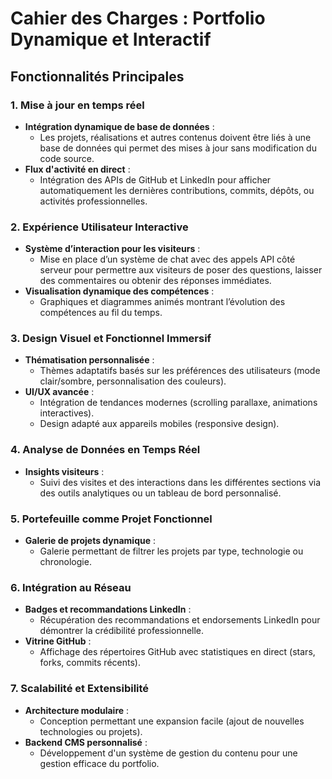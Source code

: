 # Cahier des Charges : Portfolio Dynamique et Interactif

## **Fonctionnalités Principales**

### 1. Mise à jour en temps réel
- **Intégration dynamique de base de données** :
  - Les projets, réalisations et autres contenus doivent être liés à une base de données qui permet des mises à jour sans modification du code source.
- **Flux d'activité en direct** :
  - Intégration des APIs de GitHub et LinkedIn pour afficher automatiquement les dernières contributions, commits, dépôts, ou activités professionnelles.

### 2. Expérience Utilisateur Interactive
- **Système d’interaction pour les visiteurs** :
  - Mise en place d’un système de chat avec des appels API côté serveur pour permettre aux visiteurs de poser des questions, laisser des commentaires ou obtenir des réponses immédiates.
- **Visualisation dynamique des compétences** :
  - Graphiques et diagrammes animés montrant l’évolution des compétences au fil du temps.

### 3. Design Visuel et Fonctionnel Immersif
- **Thématisation personnalisée** :
  - Thèmes adaptatifs basés sur les préférences des utilisateurs (mode clair/sombre, personnalisation des couleurs).
- **UI/UX avancée** :
  - Intégration de tendances modernes (scrolling parallaxe, animations interactives).
  - Design adapté aux appareils mobiles (responsive design).

### 4. Analyse de Données en Temps Réel
- **Insights visiteurs** :
  - Suivi des visites et des interactions dans les différentes sections via des outils analytiques ou un tableau de bord personnalisé.

### 5. Portefeuille comme Projet Fonctionnel
- **Galerie de projets dynamique** :
  - Galerie permettant de filtrer les projets par type, technologie ou chronologie.

### 6. Intégration au Réseau
- **Badges et recommandations LinkedIn** :
  - Récupération des recommandations et endorsements LinkedIn pour démontrer la crédibilité professionnelle.
- **Vitrine GitHub** :
  - Affichage des répertoires GitHub avec statistiques en direct (stars, forks, commits récents).

### 7. Scalabilité et Extensibilité
- **Architecture modulaire** :
  - Conception permettant une expansion facile (ajout de nouvelles technologies ou projets).
- **Backend CMS personnalisé** :
  - Développement d'un système de gestion du contenu pour une gestion efficace du portfolio.
